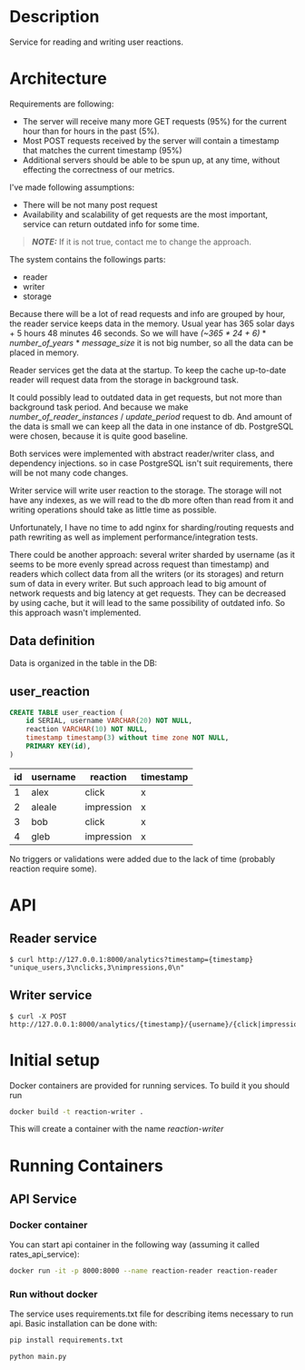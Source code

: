 # Description
Service for reading and writing user reactions. 

# Architecture

Requirements are following:

- The server will receive many more GET requests (95%) for the current hour than for hours in the past (5%).
- Most POST requests received by the server will contain a timestamp that matches the current timestamp (95%)
- Additional servers should be able to be spun up, at any time, without effecting the correctness of our metrics.

I've made following assumptions:

- There will be not many post request
- Availability and scalability of get requests are the most important,
    service can return outdated info for some time.

> **_NOTE:_** If it is not true, contact me to change the approach.

The system contains the followings parts:
- reader
- writer
- storage

Because there will be a lot of read requests and info are grouped by hour,
the reader service keeps data in the memory.
Usual year has 365 solar days + 5 hours 48 minutes 46 seconds.
So we will have *(~365 * 24 + 6)* * *number_of_years* * *message_size* 
it is not big number, so all the data can be placed in memory.

Reader services get the data at the startup. To keep the cache up-to-date reader
will request data from the storage in background task.

It could possibly lead to outdated data in get requests, but not more than
background task period. And because we make 
*number_of_reader_instances* / *update_period* request to db. And amount of the data
is small we can keep all the data in one instance of db. 
PostgreSQL were chosen, because it is quite good baseline.

Both services were implemented with abstract reader/writer class,
and dependency injections.
so in case PostgreSQL isn't suit requirements, there will be not many code
changes.

Writer service will write user reaction to the storage. 
The storage will not have any indexes, as we will read to the db more often
than read from it and writing operations should take as little time as possible.

Unfortunately, I have no time to add nginx for 
sharding/routing requests and path rewriting
as well as implement performance/integration tests.

There could be another approach: several writer sharded by username
(as it seems to be more evenly spread across request than timestamp)
and readers which collect data from all the writers (or its storages) 
and return sum of data in every writer. But such approach lead to big 
amount of network requests and big latency at get requests.
They can be decreased by using cache, but it will lead to the same
possibility of outdated info. So this approach wasn't implemented.

## Data definition

Data is organized in the table in the DB:

## user_reaction

```sql
CREATE TABLE user_reaction (
    id SERIAL, username VARCHAR(20) NOT NULL, 
    reaction VARCHAR(10) NOT NULL, 
    timestamp timestamp(3) without time zone NOT NULL, 
    PRIMARY KEY(id),
)
```

| id  | username | reaction    | timestamp |
|-----|----------|-------------|-----------|
| 1   | alex     | click       | x         |
| 2   | aleale   | impression  | x         |
| 3   | bob      | click       | x         |
| 4   | gleb     | impression  | x         |

No triggers or validations were added due to the lack of time 
(probably reaction require some).

# API

## Reader service

```shell
$ curl http://127.0.0.1:8000/analytics?timestamp={timestamp}
"unique_users,3\nclicks,3\nimpressions,0\n"
```

## Writer service

```shell
$ curl -X POST http://127.0.0.1:8000/analytics/{timestamp}/{username}/{click|impression}
```

# Initial setup

Docker containers are provided for running services. To build it you should run

```sh
docker build -t reaction-writer .
```

This will create a container with the name *reaction-writer*

# Running Containers

## API Service

### Docker container

You can start api container in the following way (assuming it called rates_api_service):

```sh
docker run -it -p 8000:8000 --name reaction-reader reaction-reader
```

### Run without docker

The service uses requirements.txt file for describing items necessary to run api.
Basic installation can be done with:

```sh
pip install requirements.txt
```

```sh
python main.py
```
